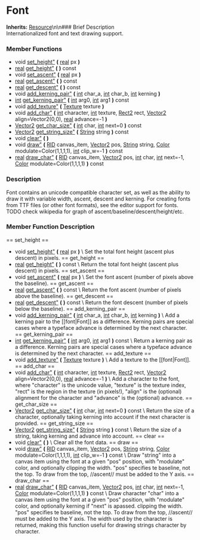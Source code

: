#  Font  
**Inherits:** [Resource](class_resource)\\n\\n###  Brief Description  
Internationalized font and text drawing support.
###  Member Functions 
  * void [set_height"](#set_height) **(** [real](class_real) px  **)**
  * [real](class_real) [get_height"](#get_height) **(** **)** const
  * void [set_ascent"](#set_ascent) **(** [real](class_real) px  **)**
  * [real](class_real) [get_ascent"](#get_ascent) **(** **)** const
  * [real](class_real) [get_descent"](#get_descent) **(** **)** const
  * void [add_kerning_pair"](#add_kerning_pair) **(** [int](class_int) char_a, [int](class_int) char_b, [int](class_int) kerning  **)**
  * [int](class_int) [get_kerning_pair"](#get_kerning_pair) **(** [int](class_int) arg0, [int](class_int) arg1  **)** const
  * void [add_texture"](#add_texture) **(** [Texture](class_texture) texture  **)**
  * void [add_char"](#add_char) **(** [int](class_int) character, [int](class_int) texture, [Rect2](class_rect2) rect, [Vector2](class_vector2) align=Vector2(0,0), [real](class_real) advance=-1  **)**
  * [Vector2](class_vector2) [get_char_size"](#get_char_size) **(** [int](class_int) char, [int](class_int) next=0  **)** const
  * [Vector2](class_vector2) [get_string_size"](#get_string_size) **(** [String](class_string) string  **)** const
  * void [clear"](#clear) **(** **)**
  * void [draw"](#draw) **(** [RID](class_rid) canvas_item, [Vector2](class_vector2) pos, [String](class_string) string, [Color](class_color) modulate=Color(1,1,1,1), [int](class_int) clip_w=-1  **)** const
  * [real](class_real) [draw_char"](#draw_char) **(** [RID](class_rid) canvas_item, [Vector2](class_vector2) pos, [int](class_int) char, [int](class_int) next=-1, [Color](class_color) modulate=Color(1,1,1,1)  **)** const
###  Description  
Font contains an unicode compatible character set, as well as the ability to draw it with variable width, ascent, descent and kerning. For creating fonts from TTF files (or other font formats), see the editor support for fonts. TODO check wikipedia for graph of ascent/baseline/descent/height/etc.
###  Member Function Description  
==  set_height  ==
  * void [set_height"](#set_height) **(** [real](class_real) px  **)**
\\
Set the total font height (ascent plus descent) in pixels.
==  get_height  ==
  * [real](class_real) [get_height"](#get_height) **(** **)** const
\\
Return the total font height (ascent plus descent) in pixels.
==  set_ascent  ==
  * void [set_ascent"](#set_ascent) **(** [real](class_real) px  **)**
\\
Set the font ascent (number of pixels above the baseline).
==  get_ascent  ==
  * [real](class_real) [get_ascent"](#get_ascent) **(** **)** const
\\
Return the font ascent (number of pixels above the baseline).
==  get_descent  ==
  * [real](class_real) [get_descent"](#get_descent) **(** **)** const
\\
Return the font descent (number of pixels below the baseline).
==  add_kerning_pair  ==
  * void [add_kerning_pair"](#add_kerning_pair) **(** [int](class_int) char_a, [int](class_int) char_b, [int](class_int) kerning  **)**
\\
Add a kerning pair to the [[font|Font]] as a difference. Kerning pairs are special cases where a typeface advance is determined by the next character.
==  get_kerning_pair  ==
  * [int](class_int) [get_kerning_pair"](#get_kerning_pair) **(** [int](class_int) arg0, [int](class_int) arg1  **)** const
\\
Return a kerning pair as a difference. Kerning pairs are special cases where a typeface advance is determined by the next character.
==  add_texture  ==
  * void [add_texture"](#add_texture) **(** [Texture](class_texture) texture  **)**
\\
Add a texture to the [[font|Font]].
==  add_char  ==
  * void [add_char"](#add_char) **(** [int](class_int) character, [int](class_int) texture, [Rect2](class_rect2) rect, [Vector2](class_vector2) align=Vector2(0,0), [real](class_real) advance=-1  **)**
\\
Add a character to the font, where "character" is the unicode value, "texture" is the texture index, "rect" is the region in the texture (in pixels!), "align" is the (optional) alignment for the character and "advance" is the (optional) advance.
==  get_char_size  ==
  * [Vector2](class_vector2) [get_char_size"](#get_char_size) **(** [int](class_int) char, [int](class_int) next=0  **)** const
\\
Return the size of a character, optionally taking kerning into account if the next character is provided.
==  get_string_size  ==
  * [Vector2](class_vector2) [get_string_size"](#get_string_size) **(** [String](class_string) string  **)** const
\\
Return the size of a string, taking kerning and advance into account.
==  clear  ==
  * void [clear"](#clear) **(** **)**
\\
Clear all the font data.
==  draw  ==
  * void [draw"](#draw) **(** [RID](class_rid) canvas_item, [Vector2](class_vector2) pos, [String](class_string) string, [Color](class_color) modulate=Color(1,1,1,1), [int](class_int) clip_w=-1  **)** const
\\
Draw "string" into a canvas item using the font at a given "pos" position, with "modulate" color, and optionally clipping the width. "pos" specifies te baseline, not the top. To draw from the top, //ascent// must be added to the Y axis.
==  draw_char  ==
  * [real](class_real) [draw_char"](#draw_char) **(** [RID](class_rid) canvas_item, [Vector2](class_vector2) pos, [int](class_int) char, [int](class_int) next=-1, [Color](class_color) modulate=Color(1,1,1,1)  **)** const
\\
Draw character "char" into a canvas item using the font at a given "pos" position, with "modulate" color, and optionally kerning if "next" is apassed. clipping the width. "pos" specifies te baseline, not the top. To draw from the top, //ascent// must be added to the Y axis. The width used by the character is returned, making this function useful for drawing strings character by character.

